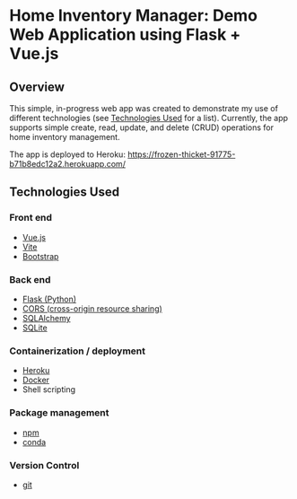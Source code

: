 # Home Inventory Manager: Demo Web Application using Flask + Vue.js

## Overview
This simple, in-progress web app was created to demonstrate my use of different technologies (see [Technologies Used](#technologies-used) for a list). Currently, the app supports simple create, read, update, and delete (CRUD) operations for home inventory management.

The app is deployed to Heroku: https://frozen-thicket-91775-b71b8edc12a2.herokuapp.com/

## Technologies Used
### Front end
- [Vue.js](https://vuejs.org/)
- [Vite](https://vitejs.dev/)
- [Bootstrap](https://getbootstrap.com/)
### Back end
- [Flask (Python)](https://flask.palletsprojects.com/en/2.3.x/)
- [CORS (cross-origin resource sharing)](https://flask-cors.readthedocs.io/en/latest/)
- [SQLAlchemy](https://flask-sqlalchemy.palletsprojects.com/en/3.0.x/)
- [SQLite](https://www.sqlite.org/index.html)
### Containerization / deployment
- [Heroku](https://www.heroku.com/)
- [Docker](https://www.docker.com/)
- Shell scripting
### Package management
- [npm](https://www.npmjs.com/)
- [conda](https://docs.conda.io/en/latest/)
### Version Control
- [git](https://git-scm.com/)

